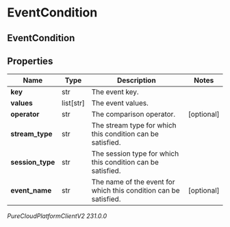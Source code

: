 # EventCondition

## EventCondition

## Properties

|Name | Type | Description | Notes|
|------------ | ------------- | ------------- | -------------|
| **key** | str | The event key. | |
| **values** | list[str] | The event values. | |
| **operator** | str | The comparison operator. | [optional] |
| **stream_type** | str | The stream type for which this condition can be satisfied. | |
| **session_type** | str | The session type for which this condition can be satisfied. | |
| **event_name** | str | The name of the event for which this condition can be satisfied. | [optional] |



_PureCloudPlatformClientV2 231.0.0_

